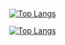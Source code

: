 [![Top Langs](https://github-readme-stats.vercel.app/api?username=abdulrahmansaleh01&show_icons=true&theme=dark&locale=en)](https://github-readme-stats.vercel.app/api?username=abdulrahmansaleh01&show_icons=true&theme=dark&locale=en)

[![Top Langs](https://github-readme-stats.vercel.app/api/top-langs/?username=abdulrahmansaleh01&theme=dark)](https://github.com/abdulrahmansaleh01/github-readme-stats)
<!--
**abdulrahmansaleh01/abdulrahmansaleh01** is a ✨ _special_ ✨ repository because its `README.md` (this file) appears on your GitHub profile.

Here are some ideas to get you started:

- 🔭 I’m currently working on ...
- 🌱 I’m currently learning ...
- 👯 I’m looking to collaborate on ...
- 🤔 I’m looking for help with ...
- 💬 Ask me about ...
- 📫 How to reach me: ...
- 😄 Pronouns: ...
- ⚡ Fun fact: ...
-->

